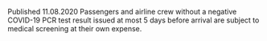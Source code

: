 Published 11.08.2020
Passengers and airline crew without a negative COVID-19 PCR test result issued at most 5 days before arrival are subject to medical screening at their own expense.

